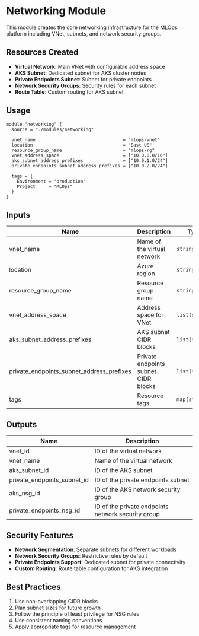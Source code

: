 # Networking Module

This module creates the core networking infrastructure for the MLOps platform including VNet, subnets, and network security groups.

## Resources Created

- **Virtual Network**: Main VNet with configurable address space
- **AKS Subnet**: Dedicated subnet for AKS cluster nodes
- **Private Endpoints Subnet**: Subnet for private endpoints
- **Network Security Groups**: Security rules for each subnet
- **Route Table**: Custom routing for AKS subnet

## Usage

```hcl
module "networking" {
  source = "./modules/networking"
  
  vnet_name                                 = "mlops-vnet"
  location                                  = "East US"
  resource_group_name                       = "mlops-rg"
  vnet_address_space                        = ["10.0.0.0/16"]
  aks_subnet_address_prefixes               = ["10.0.1.0/24"]
  private_endpoints_subnet_address_prefixes = ["10.0.2.0/24"]
  
  tags = {
    Environment = "production"
    Project     = "MLOps"
  }
}
```

## Inputs

| Name | Description | Type | Default | Required |
|------|-------------|------|---------|:--------:|
| vnet_name | Name of the virtual network | `string` | n/a | yes |
| location | Azure region | `string` | n/a | yes |
| resource_group_name | Resource group name | `string` | n/a | yes |
| vnet_address_space | Address space for VNet | `list(string)` | n/a | yes |
| aks_subnet_address_prefixes | AKS subnet CIDR blocks | `list(string)` | n/a | yes |
| private_endpoints_subnet_address_prefixes | Private endpoints subnet CIDR blocks | `list(string)` | n/a | yes |
| tags | Resource tags | `map(string)` | `{}` | no |

## Outputs

| Name | Description |
|------|-------------|
| vnet_id | ID of the virtual network |
| vnet_name | Name of the virtual network |
| aks_subnet_id | ID of the AKS subnet |
| private_endpoints_subnet_id | ID of the private endpoints subnet |
| aks_nsg_id | ID of the AKS network security group |
| private_endpoints_nsg_id | ID of the private endpoints network security group |

## Security Features

- **Network Segmentation**: Separate subnets for different workloads
- **Network Security Groups**: Restrictive rules by default
- **Private Endpoints Support**: Dedicated subnet for private connectivity
- **Custom Routing**: Route table configuration for AKS integration

## Best Practices

1. Use non-overlapping CIDR blocks
2. Plan subnet sizes for future growth
3. Follow the principle of least privilege for NSG rules
4. Use consistent naming conventions
5. Apply appropriate tags for resource management
